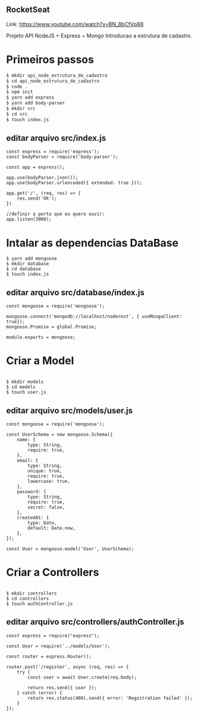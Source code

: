 ## RocketSeat

Link: https://www.youtube.com/watch?v=BN_8bCfVp88

Projeto API NodeJS + Express + Mongo
Introducao a estrutura de cadastro.

# Primeiros passos

```sh
$ mkdir api_node_estrutura_de_cadastro
$ cd api_node_estrutura_de_cadastro
$ code .
$ npm init 
$ yarn add express
$ yarn add body-parser
$ mkdir src
$ cd src
$ touch index.js
```

## editar arquivo src/index.js

```
const express = require('express');
const bodyParser = require('body-parser');

const app = express();

app.use(bodyParser.json());
app.use(bodyParser.urlencoded({ extended: true }));

app.get('/', (req, res) => {
    res.send('Ok');
})

//definir a porta que eu quero ouvir:
app.listen(3000);

```
# Intalar as dependencias DataBase

```
$ yarn add mongoose
$ mkdir database
$ cd database
$ touch index.js
```

## editar arquivo src/database/index.js

```
const mongoose = require('mongoose');

mongoose.connect('mongodb://localhost/noderest', { useMongoClient: true});
mongoose.Promise = global.Promise;

module.exports = mongoose;

```

# Criar a Model

```

$ mkdir models
$ cd models
$ touch user.js
```

## editar arquivo src/models/user.js

```
const mongoose = require('mongoose');

const UserSchema = new mongoose.Schema({
    name: {
        type: String,
        require: true,
    },
    email: {
        type: String,
        unique: true,
        require: true,
        lowercase: true,
    },
    password: {
        type: String,
        require: true,
        secret: false,
    },
    createdAt: {
        type: Date,
        default: Date.now,
    },
});

const User = mongoose.model('User', UserSchema);

```

# Criar a Controllers

```

$ mkdir controllers
$ cd controllers
$ touch authController.js
```

## editar arquivo src/controllers/authController.js

```
const express = require("express");

const User = require('../models/User');

const router = express.Router();

router.post('/register', async (req, res) => {
    try {
        const user = await User.create(req.body);

        return res.send({ user });
    } catch (error) {
        return res.status(400).send({ error: 'Registration failed' });
    }
});

```
